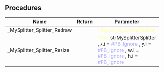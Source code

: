 ## Procedures

|Name|Return|Parameter|Comment|
| --- | --- | --- | --- |
|\_MySplitter\_Splitter\_Redraw||<span style="color:#FFFFAA">*this.strMySplitterSplitter</span>||
|\_MySplitter\_Splitter\_Resize||<span style="color:#FFFFAA">*this.</span>strMySplitterSplitter , x.i = <span style="color:#AAAAFF">\#PB\_Ignore</span> , y.i = <span style="color:#AAAAFF">\#PB\_Ignore</span> , w.i = <span style="color:#AAAAFF">\#PB\_Ignore</span> , h.i = <span style="color:#AAAAFF">\#PB\_Ignore</span>||


